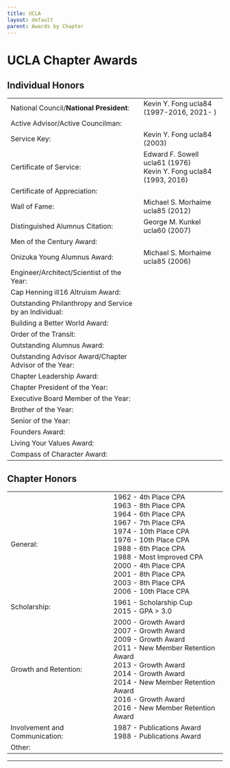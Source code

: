 ```yaml
---
title: UCLA
layout: default
parent: Awards by Chapter
---
```


<link rel="stylesheet" href="{{ '/assets/css/by_chapter.css' | relative_url }}">

# UCLA Chapter Awards

## Individual Honors

<table>
<tbody>
<tr>
<td>National Council/<b>National President</b>:</td>
<td>Kevin Y. Fong ucla84 (1997-2016, 2021- )
</td></tr>

<tr>
<td>Active Advisor/Active Councilman:</td>
<td>
</td></tr>

<tr>
<td>Service Key:</td>
<td>Kevin Y. Fong ucla84 (2003)
</td></tr>

<tr>
<td>Certificate of Service:</td>
<td>Edward F. Sowell ucla61 (1976)
<br>Kevin Y. Fong ucla84 (1993, 2016)
</td></tr>

<tr>
<td>Certificate of Appreciation:</td>
<td>
</td></tr>

<tr>
<td>Wall of Fame:</td>
<td>Michael S. Morhaime ucla85 (2012)
</td></tr>

<tr>
<td>Distinguished Alumnus Citation:</td>
<td>George M. Kunkel ucla60 (2007)
</td></tr>

<tr>
<td>Men of the Century Award:</td>
<td> 
</td></tr>

<tr>
<td>Onizuka Young Alumnus Award:</td>
<td>Michael S. Morhaime ucla85 (2006)
</td></tr>

<tr>
<td>Engineer/Architect/Scientist of the Year:</td>
<td>
</td></tr>

<tr>
<td>Cap Henning ill16 Altruism Award:</td>
<td>
</td></tr>

<tr>
<td>Outstanding Philanthropy and Service by an Individual:</td>
<td>
</td></tr>

<tr>
<td>Building a Better World Award:</td>
<td>
</td></tr>
<tr>

<td>Order of the Transit:</td>
<td>
</td></tr>

<tr>
<td>Outstanding Alumnus Award:</td>
<td>
</td></tr>

<tr>
<td>Outstanding Advisor Award/Chapter Advisor of the Year:</td>
<td>
</td></tr>

<tr>
<td>Chapter Leadership Award:</td>
<td>
</td></tr>

<tr>
<td>Chapter President of the Year:</td>
<td>
</td></tr>

<tr>
<td>Executive Board Member of the Year:</td>
<td>
</td></tr>

<tr>
<td>Brother of the Year:</td>
<td>
</td></tr>

<tr>
<td>Senior of the Year:</td>
<td>
</td></tr>

<tr>
<td>Founders Award:</td>
<td>
</td></tr>

<tr>
<td>Living Your Values Award:</td>
<td>
</td></tr>

<tr>
<td>Compass of Character Award:</td>
<td>
</td></tr>
</tbody>
</table>

## Chapter Honors

<table>
<tbody>

<tr>
<td>General:</td>
<td>1962 - 4th Place CPA
<br>1963 - 8th Place CPA
<br>1964 - 6th Place CPA
<br>1967 - 7th Place CPA
<br>1974 - 10th Place CPA
<br>1976 - 10th Place CPA
<br>1988 - 6th Place CPA
<br>1988 - Most Improved CPA
<br>2000 - 4th Place CPA
<br>2001 - 8th Place CPA
<br>2003 - 8th Place CPA
<br>2006 - 10th Place CPA
</td></tr>

<tr>
<td>Scholarship:</td>
<td>1961 - Scholarship Cup
<br>2015 - GPA > 3.0
</td></tr>

<tr>
<td>Growth and Retention:</td>
<td>2000 - Growth Award
<br>2007 - Growth Award
<br>2009 - Growth Award
<br>2011 - New Member Retention Award
<br>2013 - Growth Award
<br>2014 - Growth Award
<br>2014 - New Member Retention Award
<br>2016 - Growth Award
<br>2016 - New Member Retention Award
</td></tr>

<tr>
<td>Involvement and Communication:</td>
<td>1987 - Publications Award
<br>1988 - Publications Award
</td></tr>

<tr>
<td>Other:</td>
<td>
</td></tr>

</tbody>

</table>

---
